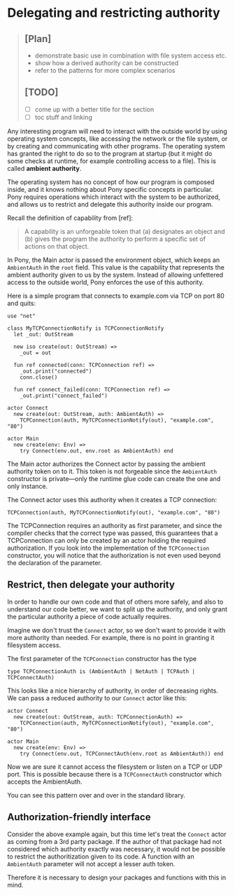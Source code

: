# Delegating and restricting authority

> ## [Plan]
>
> * demonstrate basic use in combination with file system access etc.
> * show how a derived authority can be constructed
> * refer to the patterns for more complex scenarios
>
> ## [TODO]
>
> * [ ] come up with a better title for the section
> * [ ] toc stuff and linking

Any interesting program will need to interact with the outside world by using operating system concepts, like accessing the network or the file system, or by creating and communicating with other programs.
The operating system has granted the right to do so to the program at startup (but it might do some checks at runtime, for example controlling access to a file). This is called __ambient authority__.

The operating system has no concept of how our program is composed inside, and it knows nothing about Pony specific concepts in particular. Pony requires operations which interact with the system
to be authorized, and allows us to restrict and delegate this authority inside our program.

Recall the definition of capability from [ref]:

> A capability is an unforgeable token that (a) designates an object and (b) gives the program the authority to perform a specific set of actions on that object.

In Pony, the Main actor is passed the environment object, which keeps an `AmbientAuth` in the `root` field. This value is the capability that represents the ambient authority given to us by the system.
Instead of allowing unfettered access to the outside world, Pony enforces the use of this authority.

Here is a simple program that connects to example.com via TCP on port 80 and quits:

```pony
use "net"

class MyTCPConnectionNotify is TCPConnectionNotify
  let _out: OutStream

  new iso create(out: OutStream) =>
    _out = out

  fun ref connected(conn: TCPConnection ref) =>
    _out.print("connected")
    conn.close()

  fun ref connect_failed(conn: TCPConnection ref) =>
    _out.print("connect_failed")

actor Connect
  new create(out: OutStream, auth: AmbientAuth) =>
    TCPConnection(auth, MyTCPConnectionNotify(out), "example.com", "80")

actor Main
  new create(env: Env) =>
    try Connect(env.out, env.root as AmbientAuth) end
```

The Main actor authorizes the Connect actor by passing the ambient authority token on to it. This token is not forgeable since the `AmbientAuth` constructor is private—only the runtime glue code
can create the one and only instance.

The Connect actor uses this authority when it creates a TCP connection:

```pony
TCPConnection(auth, MyTCPConnectionNotify(out), "example.com", "80")
```

The TCPConnection requires an authority as first parameter, and since the compiler checks that
the correct type was passed, this guarantees that a TCPConnection can only be created by an
actor holding the required authorization. If you look into the implementation of the `TCPConnection`
constructor, you will notice that the authorization is not even used beyond the declaration of the
parameter.

## Restrict, then delegate your authority

In order to handle our own code and that of others more safely, and also to understand our code better,
we want to split up the authority, and only grant the particular authority a piece of code actually
requires.

Imagine we don't trust the `Connect` actor, so we don't want to provide it with more authority
than needed. For example, there is no point in granting it filesystem access.

The first parameter of the `TCPConnection` constructor has the type

```pony
type TCPConnectionAuth is (AmbientAuth | NetAuth | TCPAuth | TCPConnectAuth)
```

This looks like a nice hierarchy of authority, in order of decreasing rights. We can pass
a reduced authority to our `Connect` actor like this:

```pony
actor Connect
  new create(out: OutStream, auth: TCPConnectionAuth) =>
    TCPConnection(auth, MyTCPConnectionNotify(out), "example.com", "80")

actor Main
  new create(env: Env) =>
    try Connect(env.out, TCPConnectAuth(env.root as AmbientAuth)) end
```

Now we are sure it cannot access the filesystem or listen on a TCP or UDP port. This is possible
because there is a `TCPConnectAuth` constructor which accepts the AmbientAuth.

You can see this pattern over and over in the standard library.

## Authorization-friendly interface

Consider the above example again, but this time let's treat the `Connect` actor as coming from
a 3rd party package. If the author of that package had not considered which authority exactly
was necessary, it would not be possible to restrict the authoritization given to its code.
A function with an `AmbientAuth` parameter will not accept a lesser auth token.

Therefore it is necessary to design your packages and functions with this in mind.
